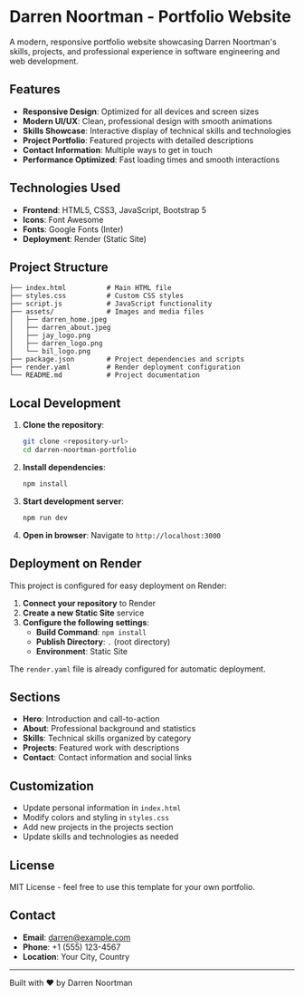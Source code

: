 # Darren Noortman - Portfolio Website

A modern, responsive portfolio website showcasing Darren Noortman's skills, projects, and professional experience in software engineering and web development.

## Features

- **Responsive Design**: Optimized for all devices and screen sizes
- **Modern UI/UX**: Clean, professional design with smooth animations
- **Skills Showcase**: Interactive display of technical skills and technologies
- **Project Portfolio**: Featured projects with detailed descriptions
- **Contact Information**: Multiple ways to get in touch
- **Performance Optimized**: Fast loading times and smooth interactions

## Technologies Used

- **Frontend**: HTML5, CSS3, JavaScript, Bootstrap 5
- **Icons**: Font Awesome
- **Fonts**: Google Fonts (Inter)
- **Deployment**: Render (Static Site)

## Project Structure

```
├── index.html          # Main HTML file
├── styles.css          # Custom CSS styles
├── script.js           # JavaScript functionality
├── assets/             # Images and media files
│   ├── darren_home.jpeg
│   ├── darren_about.jpeg
│   ├── jay_logo.png
│   ├── darren_logo.png
│   └── bil_logo.png
├── package.json        # Project dependencies and scripts
├── render.yaml         # Render deployment configuration
└── README.md           # Project documentation
```

## Local Development

1. **Clone the repository**:
   ```bash
   git clone <repository-url>
   cd darren-noortman-portfolio
   ```

2. **Install dependencies**:
   ```bash
   npm install
   ```

3. **Start development server**:
   ```bash
   npm run dev
   ```

4. **Open in browser**:
   Navigate to `http://localhost:3000`

## Deployment on Render

This project is configured for easy deployment on Render:

1. **Connect your repository** to Render
2. **Create a new Static Site** service
3. **Configure the following settings**:
   - **Build Command**: `npm install`
   - **Publish Directory**: `.` (root directory)
   - **Environment**: Static Site

The `render.yaml` file is already configured for automatic deployment.

## Sections

- **Hero**: Introduction and call-to-action
- **About**: Professional background and statistics
- **Skills**: Technical skills organized by category
- **Projects**: Featured work with descriptions
- **Contact**: Contact information and social links

## Customization

- Update personal information in `index.html`
- Modify colors and styling in `styles.css`
- Add new projects in the projects section
- Update skills and technologies as needed

## License

MIT License - feel free to use this template for your own portfolio.

## Contact

- **Email**: darren@example.com
- **Phone**: +1 (555) 123-4567
- **Location**: Your City, Country

---

Built with ❤️ by Darren Noortman 